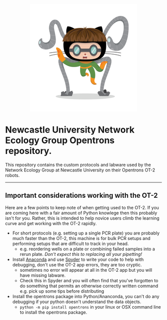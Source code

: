 <p align="center">
<img src="https://github.com/NewcastleUni-NetworkEcologyGroup/Opentrons/blob/master/images/droctocat.png">
</p>

# Newcastle University Network Ecology Group Opentrons repository.

This repository contains the custom protocols and labware used by the Network Ecology Group at Newcastle University on their Opentrons OT-2 robots.
***

## Important considerations working with the OT-2
Here are a few points to keep note of when getting used to the OT-2. If you are coming here with a fair amount of Python knowlege then this probably isn't for you. Rather, this is intended to help novice users climb the learning curve and get working with the OT-2 rapidly.

* For short protocols (e.g. setting up a single PCR plate) you are probably much faster than the OT-2, this machine is for bulk PCR setups and performing setups that are difficult to track in your head.
    + e.g. reordering wells on a plate or combining failed samples into a rerun plate. *Don't expect this to replacing all your pipetting!*
* Install [Anaconda](https://www.anaconda.com/) and use [Spyder](https://www.spyder-ide.org/) to write your code to help with debugging, don't use the OT-2 app errors, they are too cryptic.
    + sometimes no error will appear at all in the OT-2 app but you will have missing labware.
    + Check this in Spyder and you will often find that you've forgotten to do something that permits an otherwise correctly written command e.g. pick up some tips before distributing
* Install the opentrons package into Python/Ananconda, you can't do any debugging if your python doesn't understand the data objects.
    + `python -m pip install opentrons` in your linux or OSX command line to install the opentrons package.
